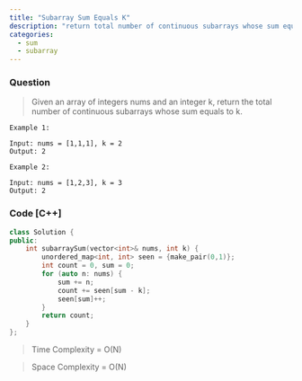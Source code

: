 ```yaml
---
title: "Subarray Sum Equals K"
description: "return total number of continuous subarrays whose sum equals to k"
categories:
  - sum
  - subarray
---
```


### Question

> Given an array of integers nums and an integer k, return the total number of continuous subarrays whose sum equals to k.
 
```
Example 1:

Input: nums = [1,1,1], k = 2
Output: 2

Example 2:

Input: nums = [1,2,3], k = 3
Output: 2
```

### Code [C++]

```cpp
class Solution {
public:
    int subarraySum(vector<int>& nums, int k) {
        unordered_map<int, int> seen = {make_pair(0,1)};
        int count = 0, sum = 0;
        for (auto n: nums) {
            sum += n;
            count += seen[sum - k];
            seen[sum]++;
        }
        return count;
    }
};
```

> Time Complexity = O(N)

> Space Complexity = O(N)
